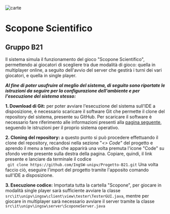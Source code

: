 ![carte](https://www.lottomatica.it/content/dam/lottomatica/img/Skill/news/news-skill-cartepiacentine-napoletante-siciliane-differenze-760x270.jpg)

# Scopone Scientifico
## Gruppo B21
Il sistema simula il funzionamento del gioco "Scopone Scientifico", permettendo ai giocatori di scegliere tra due modalità di gioco: quella in multiplayer online, a seguito dell'avvio del server che gestirà i turni dei vari giocatori, e quella in single player. 

_**Al fine di poter usufruire al meglio del sistema, di seguito sono riportate le istruzioni da seguire per la configurazione dell'ambiente e per l'esecuzione del sistema stesso:**_

**1. Download di Git:** per poter avviare l'esecuzione del sistema sull'IDE a disposizione, è necessario scaricare il software Git che permette il clone del repository del sistema, presente su GitHub. Per scaricare il software è necessario fare riferimento alle informazioni presenti alla [pagina seguente](https://git-scm.com/book/en/v2/Getting-Started-Installing-Git), seguendo le istruzioni per il proprio sistema operativo.

**2. Cloning del repository:** a questo punto si può procedere effettuando il clone del repository, recandosi nella sezione "_<> Code_" del progetto e aprendo il menu a tendina che apparirà una volta premuta l'icone "Code" su sfondo verde presente sulla destra della pagina. Copiare, quindi, il link presente e lanciare da terminale il codice  
`  git clone https://github.com/IngSW-unipv/Progetto-B21.git `
Una volta faccio ciò, eseguire l'import del progetto tramite l'apposito comando sull'IDE a disposizione.
 
**3. Esecuzione codice:** Importata tutta la cartella "Scopone", per giocare in modalità single player sarà sufficiente avviare la classe `src\it\unipv\ingsw\client\view\tester\TesterGUI.java`, mentre per giocare in multiplayer sarà necessario avviare il server tramite la classe `src\it\unipv\ingsw\server\ScoponeServer.java` 

